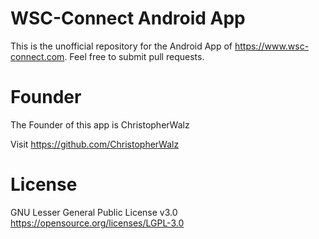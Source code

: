 # WSC-Connect Android App
This is the unofficial repository for the Android App of https://www.wsc-connect.com. Feel free to submit pull requests.

# Founder
The Founder of this app is ChristopherWalz

Visit https://github.com/ChristopherWalz

# License
GNU Lesser General Public License v3.0 <https://opensource.org/licenses/LGPL-3.0>
